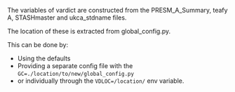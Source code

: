 The variables of vardict are constructed from the
PRESM_A_Summary, teafy A, STASHmaster and ukca_stdname files.

The location of these is extracted from global_config.py.

This can be done by:

- Using the defaults
- Providing a separate config file with the `GC=./location/to/new/global_config.py`
- or individually through the `VDLOC=/location/`  env variable.
